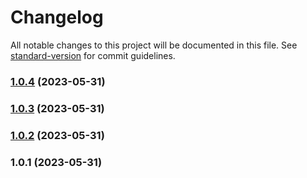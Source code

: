 # Changelog

All notable changes to this project will be documented in this file. See [standard-version](https://github.com/conventional-changelog/standard-version) for commit guidelines.

### [1.0.4](https://github.com/Nishatwilight/nodePractice/compare/v1.0.3...v1.0.4) (2023-05-31)

### [1.0.3](https://github.com/Nishatwilight/nodePractice/compare/v1.0.2...v1.0.3) (2023-05-31)

### [1.0.2](https://github.com/Nishatwilight/nodePractice/compare/v1.0.1...v1.0.2) (2023-05-31)

### 1.0.1 (2023-05-31)
